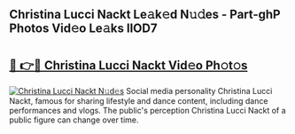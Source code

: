 ## Christina Lucci Nackt Le𝚊k𝚎d N𝚞𝚍es - Part-ghP Photos Vid𝚎o Le𝚊ks lIOD7

# <h2><a href="http://fb7m1i.evod.top/?m=Christina+Lucci+Nackt">🔗 👉🔴 Christina Lucci Nackt Vid𝚎o Ph𝚘t𝚘s</a></h2>

[![Christina Lucci Nackt N𝚞d𝚎s](https://i.imgur.com/8V9OHl7.gif)](http://fb7m1i.evod.top/?m=Christina+Lucci+Nackt)
Social media personality Christina Lucci Nackt, famous for sharing lifestyle and dance content, including dance performances and vlogs. The public's perception Christina Lucci Nackt of a public figure can change over time. 
